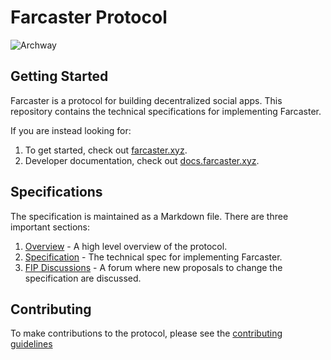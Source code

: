 # Farcaster Protocol

![Archway](/images/arch512.png)

## Getting Started

Farcaster is a protocol for building decentralized social apps. This repository contains the technical specifications for implementing Farcaster.

If you are instead looking for:

1. To get started, check out [farcaster.xyz](https://www.farcaster.xyz).
2. Developer documentation, check out [docs.farcaster.xyz](https://docs.farcaster.xyz).

## Specifications

The specification is maintained as a Markdown file. There are three important sections:

1. [Overview](/docs/OVERVIEW.md) - A high level overview of the protocol.
2. [Specification](/docs/SPECIFICATION.md) - The technical spec for implementing Farcaster.
3. [FIP Discussions](https://github.com/farcasterxyz/protocol/discussions) - A forum where new proposals to change the specification are discussed.

## Contributing

To make contributions to the protocol, please see the [contributing guidelines](CONTRIBUTING.md)
